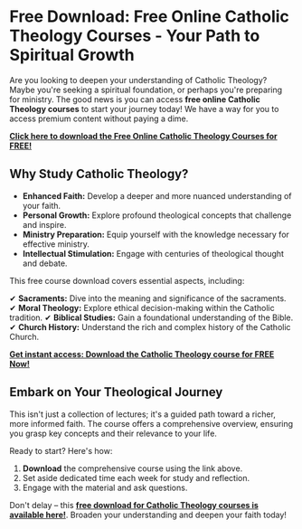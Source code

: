 # Free Download: Free Online Catholic Theology Courses - Your Path to Spiritual Growth

Are you looking to deepen your understanding of Catholic Theology? Maybe you're seeking a spiritual foundation, or perhaps you're preparing for ministry. The good news is you can access **free online Catholic Theology courses** to start your journey today! We have a way for you to access premium content without paying a dime.

[**Click here to download the Free Online Catholic Theology Courses for FREE!**](https://udemywork.com/free-online-catholic-theology-courses)

## Why Study Catholic Theology?

*   **Enhanced Faith:** Develop a deeper and more nuanced understanding of your faith.
*   **Personal Growth:** Explore profound theological concepts that challenge and inspire.
*   **Ministry Preparation:** Equip yourself with the knowledge necessary for effective ministry.
*   **Intellectual Stimulation:** Engage with centuries of theological thought and debate.

This free course download covers essential aspects, including:

✔ **Sacraments:** Dive into the meaning and significance of the sacraments.
✔ **Moral Theology:** Explore ethical decision-making within the Catholic tradition.
✔ **Biblical Studies:** Gain a foundational understanding of the Bible.
✔ **Church History:** Understand the rich and complex history of the Catholic Church.

[**Get instant access: Download the Catholic Theology course for FREE Now!**](https://udemywork.com/free-online-catholic-theology-courses)

## Embark on Your Theological Journey

This isn't just a collection of lectures; it's a guided path toward a richer, more informed faith. The course offers a comprehensive overview, ensuring you grasp key concepts and their relevance to your life.

Ready to start? Here's how:

1.  **Download** the comprehensive course using the link above.
2.  Set aside dedicated time each week for study and reflection.
3.  Engage with the material and ask questions.

Don't delay – this **[free download for Catholic Theology courses is available here!](https://udemywork.com/free-online-catholic-theology-courses)**. Broaden your understanding and deepen your faith today!
